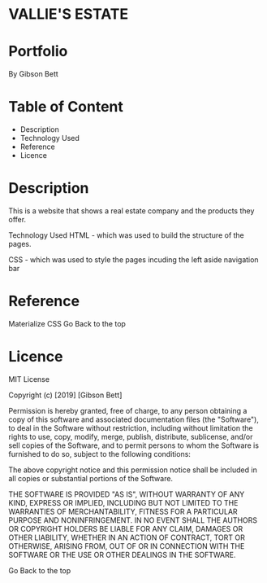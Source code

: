 # VALLIE'S ESTATE

# Portfolio
By  Gibson Bett

# Table of Content
- Description
- Technology Used
- Reference
- Licence

# Description

This is a website that shows a real estate company and the products they offer.

Technology Used
HTML - which was used to build the structure of the pages.

CSS - which was used to style the pages incuding the left aside navigation bar

# Reference
Materialize CSS
Go Back to the top

# Licence
MIT License

Copyright (c) [2019] [Gibson Bett]

Permission is hereby granted, free of charge, to any person obtaining a copy of this software and associated documentation files (the "Software"), to deal in the Software without restriction, including without limitation the rights to use, copy, modify, merge, publish, distribute, sublicense, and/or sell copies of the Software, and to permit persons to whom the Software is furnished to do so, subject to the following conditions:

The above copyright notice and this permission notice shall be included in all copies or substantial portions of the Software.

THE SOFTWARE IS PROVIDED "AS IS", WITHOUT WARRANTY OF ANY KIND, EXPRESS OR IMPLIED, INCLUDING BUT NOT LIMITED TO THE WARRANTIES OF MERCHANTABILITY, FITNESS FOR A PARTICULAR PURPOSE AND NONINFRINGEMENT. IN NO EVENT SHALL THE AUTHORS OR COPYRIGHT HOLDERS BE LIABLE FOR ANY CLAIM, DAMAGES OR OTHER LIABILITY, WHETHER IN AN ACTION OF CONTRACT, TORT OR OTHERWISE, ARISING FROM, OUT OF OR IN CONNECTION WITH THE SOFTWARE OR THE USE OR OTHER DEALINGS IN THE SOFTWARE.

Go Back to the top


